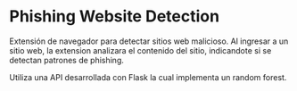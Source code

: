 # Phishing Website Detection
Extensión de navegador para detectar sitios web malicioso.
Al ingresar a un sitio web, la extension analizara el contenido del sitio, indicandote si se detectan patrones de phishing.

Utiliza una API desarrollada con Flask la cual implementa un random forest.
